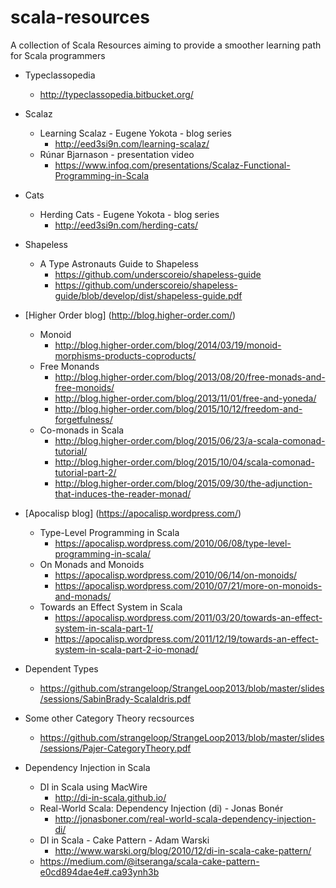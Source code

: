 # scala-resources
A collection of Scala Resources aiming to provide a smoother learning path for Scala programmers

- Typeclassopedia
  - http://typeclassopedia.bitbucket.org/
  
  
- Scalaz
  - Learning Scalaz - Eugene Yokota - blog series 
    - http://eed3si9n.com/learning-scalaz/
  - Rúnar Bjarnason - presentation video 
    - https://www.infoq.com/presentations/Scalaz-Functional-Programming-in-Scala
  
  
- Cats
  - Herding Cats - Eugene Yokota - blog series
    - http://eed3si9n.com/herding-cats/


- Shapeless
  - A Type Astronauts Guide to Shapeless
    - https://github.com/underscoreio/shapeless-guide
    - https://github.com/underscoreio/shapeless-guide/blob/develop/dist/shapeless-guide.pdf
    
- [Higher Order blog] (http://blog.higher-order.com/)
  - Monoid
    - http://blog.higher-order.com/blog/2014/03/19/monoid-morphisms-products-coproducts/
  - Free Monands
    - http://blog.higher-order.com/blog/2013/08/20/free-monads-and-free-monoids/
    - http://blog.higher-order.com/blog/2013/11/01/free-and-yoneda/
    - http://blog.higher-order.com/blog/2015/10/12/freedom-and-forgetfulness/
  - Co-monads in Scala
    - http://blog.higher-order.com/blog/2015/06/23/a-scala-comonad-tutorial/
    - http://blog.higher-order.com/blog/2015/10/04/scala-comonad-tutorial-part-2/
    - http://blog.higher-order.com/blog/2015/09/30/the-adjunction-that-induces-the-reader-monad/
    
  
- [Apocalisp blog] (https://apocalisp.wordpress.com/)
  - Type-Level Programming in Scala
    - https://apocalisp.wordpress.com/2010/06/08/type-level-programming-in-scala/
  - On Monads and Monoids
    - https://apocalisp.wordpress.com/2010/06/14/on-monoids/
    - https://apocalisp.wordpress.com/2010/07/21/more-on-monoids-and-monads/
  - Towards an Effect System in Scala
    - https://apocalisp.wordpress.com/2011/03/20/towards-an-effect-system-in-scala-part-1/
    - https://apocalisp.wordpress.com/2011/12/19/towards-an-effect-system-in-scala-part-2-io-monad/
  
  
- Dependent Types
  - https://github.com/strangeloop/StrangeLoop2013/blob/master/slides/sessions/SabinBrady-ScalaIdris.pdf
  

- Some other Category Theory recsources
  - https://github.com/strangeloop/StrangeLoop2013/blob/master/slides/sessions/Pajer-CategoryTheory.pdf
  
  
- Dependency Injection in Scala
  - DI in Scala using MacWire
    - http://di-in-scala.github.io/
  - Real-World Scala: Dependency Injection (di) - Jonas Bonér
    - http://jonasboner.com/real-world-scala-dependency-injection-di/
  - DI in Scala - Cake Pattern - Adam Warski
    - http://www.warski.org/blog/2010/12/di-in-scala-cake-pattern/
  - https://medium.com/@itseranga/scala-cake-pattern-e0cd894dae4e#.ca93ynh3b
  
